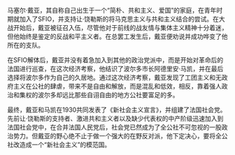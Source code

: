 马塞尔·戴亚，其自称自己出生于一个“简朴、共和主义、爱国”的家庭，在青年时期就加入了SFIO，并支持让·饶勒斯的将马克思主义与共和主义结合的尝试。在大战开始后，戴亚被征召入伍，尽管他对于前线的战友情与集体主义精神十分着迷，但他始终是鉴定的反战和平主义者。在总罢工发生后，戴亚便劝说并成功哗变了他所在的支队。

在SFIO解体后，戴亚并没有着急加入到其他的政治党派中，而是开始对革命后的法国进行巡查，在这次经济考察，他结识了波尔多市长阿德里安·马凯，并在最后选择将波尔多作为自己的久居地。通过这次经济考察，戴亚发现了工团主义和无政府主义在公社的肆虐，带来不是自由和解放，而是混乱和低效，相反，靠着强人政治和集权的波尔多却远比那些自诩自由的地方公社要富足的多。

最终，戴亚和马凯在1930共同发表了《新社会主义宣言》，并组建了法国社会党。先前让·饶勒斯的支持者、激进共和主义者以及缺少代表权的中产阶级迅速加入到法国社会党中，在合并法国人民党后，社会党已然成为了全公社不可忽视的一股政治势力。但戴亚的野心绝不止于做一个强大的在野反对派，他下定决心，要将全公社改造成一个“新社会主义”的模范国。